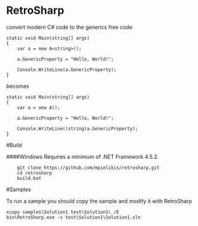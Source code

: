 # RetroSharp
convert modern C# code to the generics free code

```
static void Main(string[] args) 
{ 
    var a = new A<string>();

    a.GenericProperty = "Hello, World!";

    Console.WriteLine(a.GenericProperty);
}
```
becomes
```
static void Main(string[] args) 
{ 
    var a = new A();

    a.GenericProperty = "Hello, World!";

    Console.WriteLine((string)a.GenericProperty);
}
```

#Build

####Windows
Requires a minimum of .NET Framework 4.5.2.
```
    git clone https://github.com/mpielikis/retrosharp.git
    cd retrosharp
    build.bat
```

#Samples

To run a sample you should copy the sample and modify it with RetroSharp

```
xcopy samples\Solution1 test\Solution1\ /E
bin\RetroSharp.exe -s test\Solution1\Solution1.sln
```
